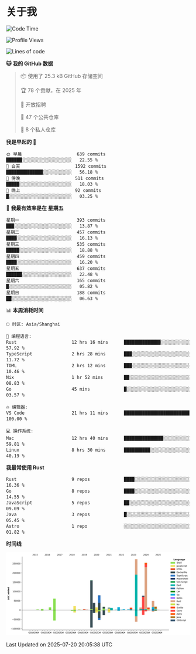 # 关于我

<!--START_SECTION:waka-->
![Code Time](http://img.shields.io/badge/Code%20Time-3%2C974%20hrs%2045%20mins-blue)

![Profile Views](http://img.shields.io/badge/%E4%B8%AA%E4%BA%BA%E8%B5%84%E6%96%99%E8%A7%82%E7%9C%8B%E6%AC%A1%E6%95%B0-0-blue)

![Lines of code](https://img.shields.io/badge/%E4%BB%8E%E3%80%8CHello%20World%E3%80%8D%E8%B5%B7%E6%88%91%E5%B7%B2%E7%BB%8F%E5%86%99%E4%BA%86-1.2%20million%20%E8%A1%8C%E4%BB%A3%E7%A0%81-blue)

**🐱 我的 GitHub 数据** 

> 📦  使用了 25.3 kB GitHub 存储空间 
 > 
> 🏆 78 个贡献，在 2025 年
 > 
> 💼 开放招聘
 > 
> 📜 47 个公共仓库 
 > 
> 🔑 8 个私人仓库 
 > 
**我是早起的 🐤** 

```text
🌞 早晨                     639 commits         ██████░░░░░░░░░░░░░░░░░░░   22.55 % 
🌆 白天                     1592 commits        ██████████████░░░░░░░░░░░   56.18 % 
🌃 傍晚                     511 commits         █████░░░░░░░░░░░░░░░░░░░░   18.03 % 
🌙 晚上                     92 commits          █░░░░░░░░░░░░░░░░░░░░░░░░   03.25 % 
```
📅 **我最有效率是在 星期五** 

```text
星期一                      393 commits         ███░░░░░░░░░░░░░░░░░░░░░░   13.87 % 
星期二                      457 commits         ████░░░░░░░░░░░░░░░░░░░░░   16.13 % 
星期三                      535 commits         █████░░░░░░░░░░░░░░░░░░░░   18.88 % 
星期四                      459 commits         ████░░░░░░░░░░░░░░░░░░░░░   16.20 % 
星期五                      637 commits         ██████░░░░░░░░░░░░░░░░░░░   22.48 % 
星期六                      165 commits         █░░░░░░░░░░░░░░░░░░░░░░░░   05.82 % 
星期日                      188 commits         ██░░░░░░░░░░░░░░░░░░░░░░░   06.63 % 
```


📊 **本周消耗时间** 

```text
🕑︎ 时区: Asia/Shanghai

💬 编程语言: 
Rust                     12 hrs 16 mins      ██████████████░░░░░░░░░░░   57.92 % 
TypeScript               2 hrs 28 mins       ███░░░░░░░░░░░░░░░░░░░░░░   11.72 % 
TOML                     2 hrs 12 mins       ███░░░░░░░░░░░░░░░░░░░░░░   10.46 % 
Nix                      1 hr 52 mins        ██░░░░░░░░░░░░░░░░░░░░░░░   08.83 % 
Go                       45 mins             █░░░░░░░░░░░░░░░░░░░░░░░░   03.57 % 

🔥 编辑器: 
VS Code                  21 hrs 11 mins      █████████████████████████   100.00 % 

💻 操作系统: 
Mac                      12 hrs 40 mins      ███████████████░░░░░░░░░░   59.81 % 
Linux                    8 hrs 30 mins       ██████████░░░░░░░░░░░░░░░   40.19 % 
```

**我最常使用 Rust** 

```text
Rust                     9 repos             ████░░░░░░░░░░░░░░░░░░░░░   16.36 % 
Go                       8 repos             ████░░░░░░░░░░░░░░░░░░░░░   14.55 % 
JavaScript               5 repos             ██░░░░░░░░░░░░░░░░░░░░░░░   09.09 % 
Java                     3 repos             █░░░░░░░░░░░░░░░░░░░░░░░░   05.45 % 
Astro                    1 repo              ░░░░░░░░░░░░░░░░░░░░░░░░░   01.82 % 
```



**时间线**

![Lines of Code chart](https://raw.githubusercontent.com/catusax/catusax/master/assets/bar_graph.png)


 Last Updated on 2025-07-20 20:05:38 UTC
<!--END_SECTION:waka-->
